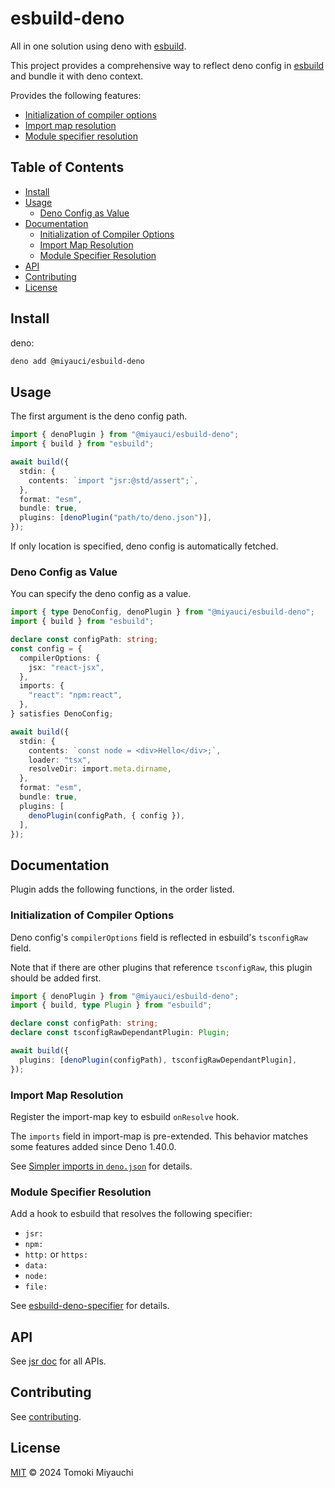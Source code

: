 # esbuild-deno

All in one solution using deno with [esbuild](https://github.com/evanw/esbuild).

This project provides a comprehensive way to reflect deno config in
[esbuild](https://github.com/evanw/esbuild) and bundle it with deno context.

Provides the following features:

- [Initialization of compiler options](#initialization-of-compiler-options)<!-- no toc -->
- [Import map resolution](#import-map-resolution)
- [Module specifier resolution](#module-specifier-resolution)

## Table of Contents <!-- omit in toc -->

- [Install](#install)
- [Usage](#usage)
  - [Deno Config as Value](#deno-config-as-value)
- [Documentation](#documentation)
  - [Initialization of Compiler Options](#initialization-of-compiler-options)
  - [Import Map Resolution](#import-map-resolution)
  - [Module Specifier Resolution](#module-specifier-resolution)
- [API](#api)
- [Contributing](#contributing)
- [License](#license)

## Install

deno:

```bash
deno add @miyauci/esbuild-deno
```

## Usage

The first argument is the deno config path.

```ts
import { denoPlugin } from "@miyauci/esbuild-deno";
import { build } from "esbuild";

await build({
  stdin: {
    contents: `import "jsr:@std/assert";`,
  },
  format: "esm",
  bundle: true,
  plugins: [denoPlugin("path/to/deno.json")],
});
```

If only location is specified, deno config is automatically fetched.

### Deno Config as Value

You can specify the deno config as a value.

```ts
import { type DenoConfig, denoPlugin } from "@miyauci/esbuild-deno";
import { build } from "esbuild";

declare const configPath: string;
const config = {
  compilerOptions: {
    jsx: "react-jsx",
  },
  imports: {
    "react": "npm:react",
  },
} satisfies DenoConfig;

await build({
  stdin: {
    contents: `const node = <div>Hello</div>;`,
    loader: "tsx",
    resolveDir: import.meta.dirname,
  },
  format: "esm",
  bundle: true,
  plugins: [
    denoPlugin(configPath, { config }),
  ],
});
```

## Documentation

Plugin adds the following functions, in the order listed.

### Initialization of Compiler Options

Deno config's `compilerOptions` field is reflected in esbuild's `tsconfigRaw`
field.

Note that if there are other plugins that reference `tsconfigRaw`, this plugin
should be added first.

```ts
import { denoPlugin } from "@miyauci/esbuild-deno";
import { build, type Plugin } from "esbuild";

declare const configPath: string;
declare const tsconfigRawDependantPlugin: Plugin;

await build({
  plugins: [denoPlugin(configPath), tsconfigRawDependantPlugin],
});
```

### Import Map Resolution

Register the import-map key to esbuild `onResolve` hook.

The `imports` field in import-map is pre-extended. This behavior matches some
features added since Deno 1.40.0.

See
[Simpler imports in `deno.json`](https://deno.com/blog/v1.40#simpler-imports-in-denojson)
for details.

### Module Specifier Resolution

Add a hook to esbuild that resolves the following specifier:

- `jsr:`
- `npm:`
- `http:` or `https:`
- `data:`
- `node:`
- `file:`

See
[esbuild-deno-specifier](https://github.com/TomokiMiyauci/esbuild-deno-specifier)
for details.

## API

See [jsr doc](https://jsr.io/@miyauci/esbuild-deno) for all APIs.

## Contributing

See [contributing](CONTRIBUTING.md).

## License

[MIT](LICENSE) © 2024 Tomoki Miyauchi
